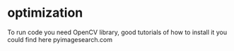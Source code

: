 # optimization

To run code you need OpenCV library, good tutorials of how to install it you could find here pyimagesearch.com
